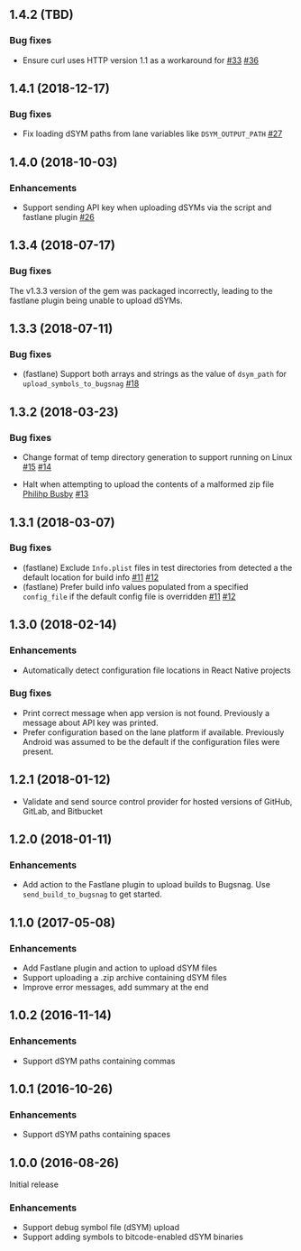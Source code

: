 ## 1.4.2 (TBD)

### Bug fixes

* Ensure curl uses HTTP version 1.1 as a workaround for [#33](https://github.com/bugsnag/bugsnag-dsym-upload/issues/33)
  [#36](https://github.com/bugsnag/bugsnag-dsym-upload/pull/36)

## 1.4.1 (2018-12-17)

### Bug fixes

* Fix loading dSYM paths from lane variables like `DSYM_OUTPUT_PATH`
  [#27](https://github.com/bugsnag/bugsnag-dsym-upload/pull/27)

## 1.4.0 (2018-10-03)

### Enhancements

* Support sending API key when uploading dSYMs via the script and fastlane plugin
  [#26](https://github.com/bugsnag/bugsnag-dsym-upload/pull/26)

## 1.3.4 (2018-07-17)

### Bug fixes

The v1.3.3 version of the gem was packaged incorrectly, leading to the fastlane
plugin being unable to upload dSYMs.

## 1.3.3 (2018-07-11)

### Bug fixes

* (fastlane) Support both arrays and strings as the value of `dsym_path` for
  `upload_symbols_to_bugsnag`
  [#18](https://github.com/bugsnag/bugsnag-dsym-upload/pull/18)

## 1.3.2 (2018-03-23)

### Bug fixes

* Change format of temp directory generation to support running on Linux
  [#15](https://github.com/bugsnag/bugsnag-dsym-upload/pull/15)
  [#14](https://github.com/bugsnag/bugsnag-dsym-upload/issues/14)

* Halt when attempting to upload the contents of a malformed zip file
  [Philihp Busby](https://github.com/philihp)
  [#13](https://github.com/bugsnag/bugsnag-dsym-upload/pull/13)

## 1.3.1 (2018-03-07)

### Bug fixes

* (fastlane) Exclude `Info.plist` files in test directories from detected a the
  default location for build info
  [#11](https://github.com/bugsnag/bugsnag-dsym-upload/issues/11)
  [#12](https://github.com/bugsnag/bugsnag-dsym-upload/pull/12)
* (fastlane) Prefer build info values populated from a specified `config_file`
  if the default config file is overridden
  [#11](https://github.com/bugsnag/bugsnag-dsym-upload/issues/11)
  [#12](https://github.com/bugsnag/bugsnag-dsym-upload/pull/12)

## 1.3.0 (2018-02-14)

### Enhancements

* Automatically detect configuration file locations in React Native projects

### Bug fixes

* Print correct message when app version is not found. Previously a message
  about API key was printed.
* Prefer configuration based on the lane platform if available. Previously
  Android was assumed to be the default if the configuration files were present.

## 1.2.1 (2018-01-12)

* Validate and send source control provider for hosted versions of GitHub,
  GitLab, and Bitbucket

## 1.2.0 (2018-01-11)

### Enhancements

* Add action to the Fastlane plugin to upload builds to Bugsnag. Use
  `send_build_to_bugsnag` to get started.

## 1.1.0 (2017-05-08)

### Enhancements

* Add Fastlane plugin and action to upload dSYM files
* Support uploading a .zip archive containing dSYM files
* Improve error messages, add summary at the end

## 1.0.2 (2016-11-14)

### Enhancements

* Support dSYM paths containing commas

## 1.0.1 (2016-10-26)

### Enhancements

* Support dSYM paths containing spaces

## 1.0.0 (2016-08-26)

Initial release

### Enhancements

* Support debug symbol file (dSYM) upload
* Support adding symbols to bitcode-enabled dSYM binaries
